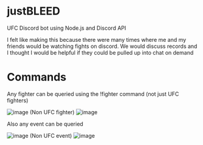 # justBLEED
UFC Discord bot using Node.js and Discord API

I felt like making this because there were many times where me and my friends would be watching fights on discord. We would discuss records and I thought I would be helpful if they could be pulled up into chat on demand

# Commands

Any fighter can be queried using the !fighter command (not just UFC fighters)

![image](https://user-images.githubusercontent.com/64183081/117523682-c4ef1b80-b00d-11eb-8bb0-5a7f50955cc5.png)
(Non UFC fighter)
![image](https://user-images.githubusercontent.com/64183081/117523721-fa940480-b00d-11eb-96db-81e9c4da2457.png)

Also any event can be queried

![image](https://user-images.githubusercontent.com/64183081/117523849-8ad24980-b00e-11eb-8593-3e8a3854e449.png)
(Non UFC event)
![image](https://user-images.githubusercontent.com/64183081/117523904-f1effe00-b00e-11eb-8fe6-80439b386e09.png)




